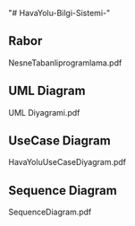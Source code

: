 "# HavaYolu-Bilgi-Sistemi-" 

<h2>Rabor</h2>

<p>NesneTabanliprogramlama.pdf</p>

<h2> UML Diagram </h2>

<p>UML Diyagrami.pdf</p>

<h2> UseCase Diagram </h2>

<p>HavaYoluUseCaseDiyagram.pdf</p>

<h2> Sequence Diagram </h2>

<p>SequenceDiagram.pdf</p>



